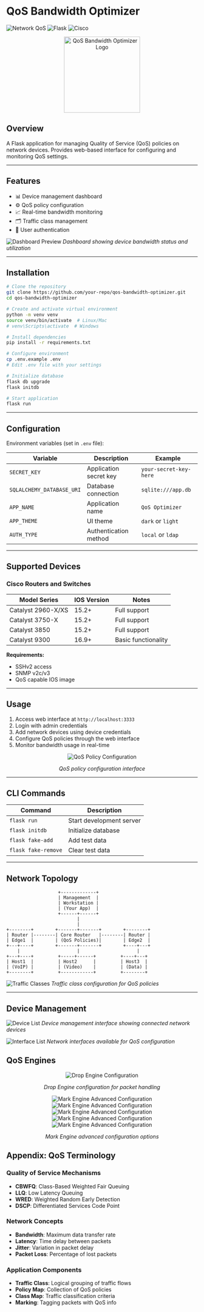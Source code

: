 # QoS Bandwidth Optimizer

![Network QoS](https://img.shields.io/badge/Network-QoS-blue)
![Flask](https://img.shields.io/badge/Framework-Flask-green)
![Cisco](https://img.shields.io/badge/Supported-Cisco-orange)

<div align="center">
  <img src="app/static/img/bandwidth-icon.png" alt="QoS Bandwidth Optimizer Logo" width="200">
</div>

## Overview
A Flask application for managing Quality of Service (QoS) policies on network devices. Provides web-based interface for configuring and monitoring QoS settings.

---

## Features
- 📊 Device management dashboard
- ⚙️ QoS policy configuration
- 📈 Real-time bandwidth monitoring
- 🗂️ Traffic class management
- 🔐 User authentication

![Dashboard Preview](images/bandwidth-list.png)
*Dashboard showing device bandwidth status and utilization*

---

## Installation

```bash
# Clone the repository
git clone https://github.com/your-repo/qos-bandwidth-optimizer.git
cd qos-bandwidth-optimizer

# Create and activate virtual environment
python -m venv venv
source venv/bin/activate  # Linux/Mac
# venv\Scripts\activate  # Windows

# Install dependencies
pip install -r requirements.txt

# Configure environment
cp .env.example .env
# Edit .env file with your settings

# Initialize database
flask db upgrade
flask initdb

# Start application
flask run
```

---

## Configuration
Environment variables (set in `.env` file):

| Variable | Description | Example |
|----------|-------------|---------|
| `SECRET_KEY` | Application secret key | `your-secret-key-here` |
| `SQLALCHEMY_DATABASE_URI` | Database connection | `sqlite:///app.db` |
| `APP_NAME` | Application name | `QoS Optimizer` |
| `APP_THEME` | UI theme | `dark` or `light` |
| `AUTH_TYPE` | Authentication method | `local` or `ldap` |

---

## Supported Devices

### Cisco Routers and Switches
| Model Series | IOS Version | Notes |
|--------------|-------------|-------|
| Catalyst 2960-X/XS | 15.2+ | Full support |
| Catalyst 3750-X | 15.2+ | Full support |
| Catalyst 3850 | 15.2+ | Full support |
| Catalyst 9300 | 16.9+ | Basic functionality |

**Requirements:**
- SSHv2 access
- SNMP v2c/v3
- QoS capable IOS image

---

## Usage
1. Access web interface at `http://localhost:3333`
2. Login with admin credentials
3. Add network devices using device credentials
4. Configure QoS policies through the web interface
5. Monitor bandwidth usage in real-time

<div align="center">
  <img src="images/mark-engine.png" alt="QoS Policy Configuration">
  <p><em>QoS policy configuration interface</em></p>
</div>

---

## CLI Commands

| Command | Description |
|---------|-------------|
| `flask run` | Start development server |
| `flask initdb` | Initialize database |
| `flask fake-add` | Add test data |
| `flask fake-remove` | Clear test data |

---

## Network Topology

```
                   +-------------+
                   | Management  |
                   | Workstation |
                   | (Your App)  |
                   +------+------+
                          |
                          |
+--------+        +-------+-------+        +--------+
| Router |--------| Core Router   |--------| Router |
| Edge1  |        | (QoS Policies)|        | Edge2  |
+---+----+        +-------+-------+        +----+---+
    |                     |                     |
+---+----+         +-----+------+         +----+---+
| Host1  |         | Host2      |         | Host3  |
| (VoIP) |         | (Video)    |         | (Data) |
+--------+         +------------+         +--------+
```

![Traffic Classes](images/traffic-class.png)
*Traffic class configuration for QoS policies*

---

## Device Management

![Device List](images/device-list.png)
*Device management interface showing connected network devices*

![Interface List](images/interfaces-list.png)
*Network interfaces available for QoS configuration*

## QoS Engines

<div align="center">
  <img src="images/drop-engine.png" alt="Drop Engine Configuration">
  <p><em>Drop Engine configuration for packet handling</em></p>
</div>

<div align="center">
  <img src="images/mark-engine.png" alt="Mark Engine Advanced Configuration">
  <img src="images/mark-engine1.png" alt="Mark Engine Advanced Configuration">
  <img src="images/mark-engine2.png" alt="Mark Engine Advanced Configuration">
  <img src="images/mark-engine3.png" alt="Mark Engine Advanced Configuration">
  <img src="images/mark-engine4.png" alt="Mark Engine Advanced Configuration">
  <p><em>Mark Engine advanced configuration options</em></p>
</div>

## Appendix: QoS Terminology

### Quality of Service Mechanisms
- **CBWFQ**: Class-Based Weighted Fair Queuing
- **LLQ**: Low Latency Queuing
- **WRED**: Weighted Random Early Detection
- **DSCP**: Differentiated Services Code Point

### Network Concepts
- **Bandwidth**: Maximum data transfer rate
- **Latency**: Time delay between packets
- **Jitter**: Variation in packet delay
- **Packet Loss**: Percentage of lost packets

### Application Components
- **Traffic Class**: Logical grouping of traffic flows
- **Policy Map**: Collection of QoS policies
- **Class Map**: Traffic classification criteria
- **Marking**: Tagging packets with QoS info
